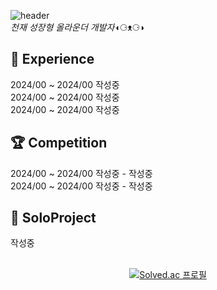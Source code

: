 <div>
  
![header](https://capsule-render.vercel.app/api?type=Waving&text=tluda's+GitHub&height=180&fontAlignY=40&color=timeGradient&fontColor=ffffff&fontSize=60)
<br />
*천재 성장형 올라운더 개발자*◖⚆ᴥ⚆◗
<br>
## 💼 Experience
2024/00 ~ 2024/00 작성중<br />
2024/00 ~ 2024/00 작성중<br />
2024/00 ~ 2024/00 작성중<br />
## :trophy: Competition
2024/00 ~ 2024/00 작성중 - 작성중 <br />
2024/00 ~ 2024/00 작성중 - 작성중
## :runner: SoloProject
작성중
<br />
<br />
<div align=center>

  [![Solved.ac
프로필](https://mazassumnida.wtf/api/v2/generate_badge?boj=danto7632)](https://solved.ac/danto7632)




<!--
**Danto7632/Danto7632** is a ✨ _special_ ✨ repository because its `README.md` (this file) appears on your GitHub profile.
//
Here are some ideas to get you started:

- 🔭 I’m currently working on ...
- 🌱 I’m currently learning ...
- 👯 I’m looking to collaborate on ...
- 🤔 I’m looking for help with ...
- 💬 Ask me about ...
- 📫 How to reach me: ...
- 😄 Pronouns: ...
- ⚡ Fun fact: ...
-->
